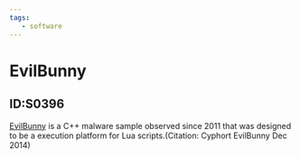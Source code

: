 ```yaml
---
tags:
   - software
---
```

# EvilBunny
## ID:S0396
[EvilBunny](/mitre/software/S0396) is a C++ malware sample observed since 2011 that was designed to be a execution platform for Lua scripts.(Citation: Cyphort EvilBunny Dec 2014)
